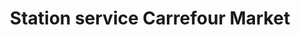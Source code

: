 ---
title: "Station service Carrefour Market"
url: /saint-remy-les-chevreuse/station-service-carrefour-market/
shop: Gasflaschen
---